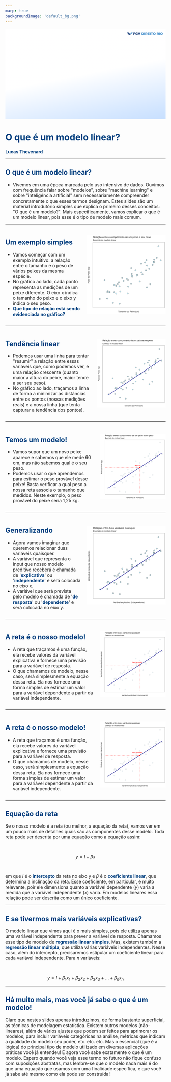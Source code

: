 ```yaml
---
marp: true
backgroundImage: 'default_bg.png'
---
```

<style>
section {
  background-image: url(default_bg.png);
}
h1 {
  font-size: 200%;
  color: #003E7E;
}
h2 {
  font-size: 150%;
  color: #003E7E;
}
h3 {
  font-size: 150%;
  color: #003E7E;
  text-align: center;
}
h4 {
  font-size: 100%;
  text-align: center;
  font-weight: normal;
}
h5 {
  font-size: 75%;
  text-align: center;
  font-weight: normal;
}
h6 {
  font-size: 200%;
  color: #003E7E;
  font-weight: bold;
  text-align: center;
}
header {
  color: #058ED0;
  font-size: 85%;
}
footer {
  color: black;
  font-size: 60%;
}
a {
  color: #058ED0;
}
strong {
  color: #003E7E;
}
blockquote {
  background: #f9f9f9;
  font-style: italic;
  font-family: Verdana;
  font-size: 80%;
  line-height: 170%;
  border-left: 10px solid #ccc;
  margin: 1.5em 20px;
  padding: 1.2em 30px;
  quotes: "\201C""\201D""\2018""\2019";
}
blockquote p {
  display: inline;
}
section::after {
  content: attr(data-marpit-pagination) ' / ' attr(data-marpit-pagination-total);
  color: #003E7E;
  font-size: 60%;
}
table {
  margin-left: auto;
  margin-right: auto;
}
th {
  background-color: #003E7E;
  color: white
}
.columns {
  display: grid;
  grid-template-columns: repeat(2, minmax(0, 1fr));
  gap: 1rem;
}
</style>

![bg](section_bg.png)

# O que é um modelo linear?
**Lucas Thevenard**


---
<!-- 
paginate: true 
footer: lucas.gomes@fgv.br | 2024
-->

## O que é um modelo linear?
- Vivemos em uma época marcada pelo uso intensivo de dados. Ouvimos com frequência falar sobre "modelos", sobre "machine learning" e sobre "inteligência artificial" sem necessariamente compreender concretamente o que esses termos designam. Estes slides são um material introdutório simples que explica o primeiro desses conceitos: "O que é um modelo?". Mais especificamente, vamos explicar o que é um modelo linear, pois esse é o tipo de modelo mais comum. 

---

<div class="columns">

<div>

## Um exemplo simples
- Vamos começar com um exemplo intuitivo: a relação entre o tamanho e o peso de vários peixes da mesma espécie.
- No gráfico ao lado, cada ponto representa as medições de um peixe diferente. O eixo x indica o tamanho do peixo e o eixo y indica o seu peso.
- **Que tipo de relação está sendo evidenciada no gráfico?**

</div>

<div style="margin: auto;">


![w:500](ml_1.png)

</div>

</div>

---

<div class="columns">

<div>

## Tendência linear
- Podemos usar uma linha para tentar "resumir" a relação entre essas variáveis que, como podemos ver, é uma relação crescente (quanto maior a altura do peixe, maior tende a ser seu peso).
- No gráfico ao lado, traçamos a linha de forma a minimizar as distâncias entre os pontos (nossas medições reais) e a nossa linha (que tenta capturar a tendência dos pontos).


</div>

<div style="margin: auto;">


![w:500](ml_2.png)

</div>

</div>

---

<div class="columns">

<div>

## Temos um modelo!
- Vamos supor que um novo peixe aparece e sabemos que ele mede 60 cm, mas não sabemos qual é o seu peso. 
- Podemos usar o que aprendemos para estimar o peso provável desse peixe! Basta verificar a qual peso a nossa reta associa o tamanho que medidos. Neste exemplo, o peso provável do peixe seria 1,25 kg.


</div>

<div style="margin: auto;">


![w:500](ml_3.png)

</div>

</div>

---

<div class="columns">

<div>

## Generalizando
- Agora vamos imaginar que queremos relacionar duas variáveis quaisquer. 
- A variável que representa o input que nosso modelo preditivo receberá é chamada de '**explicativa**' ou '**independente**' e será colocada no eixo x.
- A variável que será prevista pelo modelo é chamada de '**de resposta**' ou '**dependente**' e será colocada no eixo y.


</div>

<div style="margin: auto;">


![w:500](ml_4.png)

</div>

</div>

---

<div class="columns">

<div>

## A reta é o nosso modelo!
- A reta que traçamos é uma função, ela recebe valores da variável explicativa e fornece uma previsão para a variável de resposta.
- O que chamamos de modelo, nesse caso, será simplesmente a equação dessa reta. Ela nos fornece uma forma simples de estimar um valor para a variável dependente a partir da variável independente.


</div>

<div style="margin: auto;">


![w:500](ml_5.png)

</div>

</div>

---

<div class="columns">

<div>

## A reta é o nosso modelo!
- A reta que traçamos é uma função, ela recebe valores da variável explicativa e fornece uma previsão para a variável de resposta.
- O que chamamos de modelo, nesse caso, será simplesmente a equação dessa reta. Ela nos fornece uma forma simples de estimar um valor para a variável dependente a partir da variável independente.


</div>

<div style="margin: auto;">


![w:500](ml_5.png)

</div>

</div>

---

## Equação da reta

Se o nosso modelo é a reta (ou melhor, a equação da reta), vamos ver em um pouco mais de detalhes quais são as componentes desse modelo. Toda reta pode ser descrita por uma equação como a equação assim:

<br>

$$y = I + \beta x$$

<br>

em que $I$ é o **intercepto** da reta no eixo y e $\beta$ é o **coeficiente linear**, que determina a inclinação da reta. Esse coeficiente, em particular, é muito relevante, poir ele dimensiona quanto a variável dependente ($y$) varia a medida que a variável independente ($x$) varia. Em modelos lineares essa relação pode ser descrita como um único coeficiente.

---

## E se tivermos mais variáveis explicativas?

O modelo linear que vimos aqui é o mais simples, pois ele utiliza apenas uma variável independente para prever a variável de resposta. Chamamos esse tipo de modelo de **regressão linear simples**. Mas, existem também a **regressão linear múltipla**, que utiliza várias variáveis independentes. Nesse caso, além do intercepto, precisaremos estipular um coeficiente linear para cada variável independente. Para $n$ variáveis:

<br>

$$y = I + \beta_1 x_1 + \beta_2 x_2 + \beta_3 x_3 + ...+ \beta_n x_n$$

---

## Há muito mais, mas você já sabe o que é um modelo!

Claro que nestes slides apenas introduzimos, de forma bastante superficial, as técnicas de modelagem estatística. Existem outros modelos (não-lineares), além de vários ajustes que podem ser feitos para aprimorar os modelos, para incluir variáveis categóricas na análise, métricas que indicam a qualidade do modelo seu poder, etc. etc. etc.
Mas o essencial (que é a lógica) do principal tipo de modelo utilizado em diversas aplicações práticas você já entendeu! E agora você sabe exatamente o que é um modelo. Espero quando você veja esse termo no futuro não fique confuso com suposições abstratas, mas lembre-se que o modelo nada mais é do que uma equação que usamos com uma finalidade específica, e que você já sabe até mesmo como ela pode ser construída!
